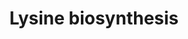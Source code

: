 ---
annotations:
- id: PW:0000074
  parent: classic metabolic pathway
  type: Pathway Ontology
  value: lysine biosynthetic pathway
- id: PW:0000002
  parent: classic metabolic pathway
  type: Pathway Ontology
  value: classic metabolic pathway
authors:
- M.Braymer
- MaintBot
- Ddigles
- Egonw
- Eweitz
- Khanspers
citedin: ''
communities: []
description: 'S. cerevisiae synthesizes the essential amino acid L-lysine via the
  L-alpha-aminoadipic acid pathway instead of the diaminopmelate pathway (CITS: [10714900]).  Originally
  proposed to be characteristic of fungi, recent studies suggest prokaryotes also
  synthesize lysine via the alpha-aminoadipic acid pathway (CITS: [11029074]). Intermediates
  in this pathway are often incorporated into secondary metabolites.  For example,
  it has been well- studied that alpha-aminoadipate is required for penicillin production
  (CITS: [10714900]).    Regulation of the lysine biosynthetic pathway in S. cerevisiae
  is an interaction between general amino acid control (via Gcn4p) (CITS: [Hinnebusch]),
  feedback inhibition of homocitrate synthase activity by lysine (CITS: [10103047]),
  and induction of Lys14p by alpha-aminoadipate semialdehyde (CITS: [10975256]).  SOURCE:
  SGD pathways, http://pathway.yeastgenome.org/server.html'
last-edited: 2024-08-08
ndex: null
organisms:
- Saccharomyces cerevisiae
redirect_from:
- /index.php/Pathway:WP533
- /instance/WP533
- /instance/WP533_r135187
revision: r135187
schema-jsonld:
- '@context': https://schema.org/
  '@id': https://wikipathways.github.io/pathways/WP533.html
  '@type': Dataset
  creator:
    '@type': Organization
    name: WikiPathways
  description: 'S. cerevisiae synthesizes the essential amino acid L-lysine via the
    L-alpha-aminoadipic acid pathway instead of the diaminopmelate pathway (CITS:
    [10714900]).  Originally proposed to be characteristic of fungi, recent studies
    suggest prokaryotes also synthesize lysine via the alpha-aminoadipic acid pathway
    (CITS: [11029074]). Intermediates in this pathway are often incorporated into
    secondary metabolites.  For example, it has been well- studied that alpha-aminoadipate
    is required for penicillin production (CITS: [10714900]).    Regulation of the
    lysine biosynthetic pathway in S. cerevisiae is an interaction between general
    amino acid control (via Gcn4p) (CITS: [Hinnebusch]), feedback inhibition of homocitrate
    synthase activity by lysine (CITS: [10103047]), and induction of Lys14p by alpha-aminoadipate
    semialdehyde (CITS: [10975256]).  SOURCE: SGD pathways, http://pathway.yeastgenome.org/server.html'
  keywords:
  - (1R,2S)-homoisocitrate
  - (S)-2-amino-6-oxohexanoate
  - 2-oxoadipate
  - 2-oxoglutarate
  - AMP
  - ARO8
  - ATP
  - CO2
  - Coenzyme A
  - H+
  - H2O
  - Homocitrate
  - L-2-aminoadipate
  - L-Saccharopine
  - L-glutamate
  - L-lysine
  - LYS1
  - LYS12
  - LYS2
  - LYS20
  - LYS21
  - LYS4
  - LYS9
  - NAD+
  - NADH
  - NADP+
  - NADPH
  - acetyl-CoA
  - cis-homoaconitate
  - diphosphate
  license: CC0
  name: Lysine biosynthesis
seo: CreativeWork
title: Lysine biosynthesis
wpid: WP533
---
